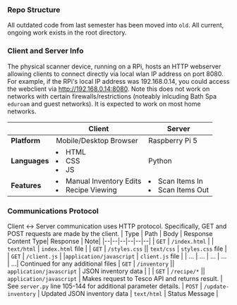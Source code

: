 ### Repo Structure
All outdated code from last semester has been moved into `old`.
All current, ongoing work exists in the root directory.

### Client and Server Info
The physical scanner device, running on a RPi, hosts an HTTP webserver allowing clients to connect directly via local wlan IP address on port 8080.
For example, if the RPi's local IP address was 192.168.0.14, you could access the webclient via http://192.168.0.14:8080. Note this does not work on networks with certain firewalls/restrictions (noteably inlcuding Bath Spa `eduroam` and guest networks). It is expected to work on most home networks.

|| Client | Server |
|--|--|--|
| **Platform** | Mobile/Desktop Browser | Raspberry Pi 5 |
| **Languages** | <li>HTML</li><li>CSS</li><li>JS</li> | Python
| **Features** |<li>Manual Inventory Edits</li><li>Recipe Viewing</li> | <li>Scan Items In</li><li>Scan Items Out</li>


### Communications Protocol
Client ↔ Server communication uses HTTP protocol. Specifically, GET and POST requests are made by the client.
| Type | Path | Body | Response Content Type| Response | Note|
|--|--|--|--|--|--|
| `GET` | `/index.html` | |  `text/html`  | `index.html` file |
| `GET` | `/styles.css` || `text/css`  | `styles.css` file |
| `GET` | `/client.js` | |`application/javascript`  | `client.js` file |
| ... | ... | ... | ... | ...| Continued for any additional files
| `GET` | `/inventory` || `application/javascript` | JSON inventory data | |
| `GET` | `/recipe/*` || `application/javascript` | Makes request to Tesco API and returns result. | See `server.py` line 105-144 for additional parameter details.
| `POST` | `/update-inventory` | Updated JSON inventory data | `text/html` | Status Message |
